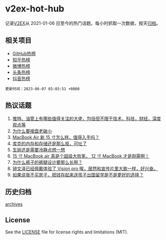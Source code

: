 # v2ex-hot-hub

 记录[V2EX](https://www.v2ex.com/)从 2021-01-06 日至今的热门话题。每小时抓取一次数据，按天[归档](archives)。
 
 ## 相关项目

- [GitHub热榜](https://github.com/snaildev/github-hot-hub)
- [知乎热榜](https://github.com/snaildev/zhihu-hot-hub)
- [微博热榜](https://github.com/snaildev/weibo-hot-hub)
- [头条热榜](https://github.com/snaildev/toutiao-hot-hub)
- [抖音热榜](https://github.com/snaildev/douyin-hot-hub)


 `更新时间：2023-06-07 03:03:51 +0800`

## 热议话题

1. [推特、油管上有哪些值得关注的大佬，包括但不限于技术，科技，财经，深度观点等](https://www.v2ex.com/t/946156)
1. [为什么要接盘老破小](https://www.v2ex.com/t/946215)
1. [MacBook Air 新 15 寸怎么样，值得入手吗？](https://www.v2ex.com/t/946126)
1. [库克的内存和存储还是那么抠，可吐了](https://www.v2ex.com/t/946144)
1. [生娃还是需要冷静点想一想](https://www.v2ex.com/t/946334)
1. [15 寸 MacBook air 真是个超级大败笔， 12 寸 MacBook 才是刚需啊！](https://www.v2ex.com/t/946284)
1. [为什么裤子的裤腿设计要那么长啊？](https://www.v2ex.com/t/946197)
1. [钟文泽已经佩戴体验了 Vision pro 唉，居然和宣传片里大致一样，好兴奋。](https://www.v2ex.com/t/946308)
1. [如果说我不买房子，把钱存起来送孩子出国留学是不是更好的选择？](https://www.v2ex.com/t/946257)

## 历史归档

[archives](archives)

## License

See the [LICENSE](LICENSE) file for license rights and limitations (MIT).
